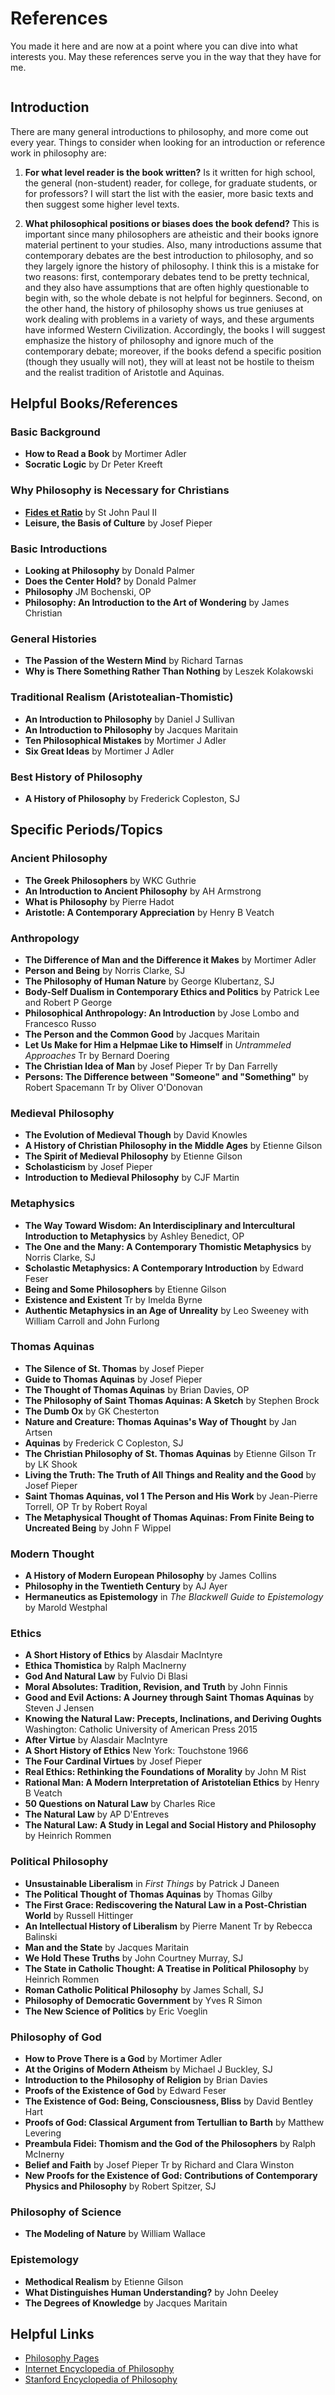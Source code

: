 # References

You made it here and are now at a point where you can dive into
what interests you. May these references serve you in the way 
that they have for me.

```{note} The following content is from Jordan Haddad at Notre Dame Seminary.
```

## Introduction

There are many general introductions to philosophy, and more come out every
year. Things to consider when looking for an introduction or reference work
in philosophy are: 

1. **For what level reader is the book written?**
Is it written for high school, the general (non-student) reader, for college,
for graduate students, or for professors? I will start the list with the 
easier, more basic texts and then suggest some higher level texts.

2. **What philosophical positions or biases does the book defend?**
This is important since many philosophers are
atheistic and their books ignore material pertinent to your studies. Also,
many introductions assume that contemporary debates are the best
introduction to philosophy, and so they largely ignore the history of
philosophy. I think this is a mistake for two reasons: first, contemporary
debates tend to be pretty technical, and they also have assumptions that
are often highly questionable to begin with, so the whole debate is not
helpful for beginners. Second, on the other hand, the history of 
philosophy shows us true geniuses at work dealing with problems in a
variety of ways, and these arguments have informed Western Civilization.
Accordingly, the books I will suggest emphasize the history of philosophy
and ignore much of the contemporary debate; moreover, if the books defend
a specific position (though they usually will not), they will at least
not be hostile to theism and the realist tradition of Aristotle and 
Aquinas.

## Helpful Books/References

### Basic Background
* **How to Read a Book** by Mortimer Adler
* **Socratic Logic** by Dr Peter Kreeft

### Why Philosophy is Necessary for Christians
* **[Fides et Ratio](https://www.vatican.va/content/john-paul-ii/en/encyclicals/documents/hf_jp-ii_enc_14091998_fides-et-ratio.html)** by St John Paul II
* **Leisure, the Basis of Culture** by Josef Pieper

### Basic Introductions
* **Looking at Philosophy** by Donald Palmer
* **Does the Center Hold?** by Donald Palmer
* **Philosophy** JM Bochenski, OP
* **Philosophy: An Introduction to the Art of Wondering** by James Christian

### General Histories
* **The Passion of the Western Mind** by Richard Tarnas
* **Why is There Something Rather Than Nothing** by Leszek Kolakowski

### Traditional Realism (Aristotealian-Thomistic)
* **An Introduction to Philosophy** by Daniel J Sullivan
* **An Introduction to Philosophy** by Jacques Maritain
* **Ten Philosophical Mistakes** by Mortimer J Adler
* **Six Great Ideas** by Mortimer J Adler

### Best History of Philosophy
* **A History of Philosophy** by Frederick Copleston, SJ

## Specific Periods/Topics

### Ancient Philosophy
* **The Greek Philosophers** by WKC Guthrie
* **An Introduction to Ancient Philosophy** by AH Armstrong
* **What is Philosophy** by Pierre Hadot
* **Aristotle: A Contemporary Appreciation** by Henry B Veatch

### Anthropology
* **The Difference of Man and the Difference it Makes** by Mortimer Adler
* **Person and Being** by Norris Clarke, SJ
* **The Philosophy of Human Nature** by George Klubertanz, SJ
* **Body-Self Dualism in Contemporary Ethics and Politics** by Patrick Lee and Robert P George
* **Philosophical Anthropology: An Introduction** by Jose Lombo and Francesco Russo
* **The Person and the Common Good** by Jacques Maritain
* **Let Us Make for Him a Helpmae Like to Himself** in *Untrammeled Approaches* Tr by Bernard Doering
* **The Christian Idea of Man** by Josef Pieper Tr by Dan Farrelly
* **Persons: The Difference between "Someone" and "Something"** by Robert Spacemann Tr by Oliver O'Donovan

### Medieval Philosophy
* **The Evolution of Medieval Though** by David Knowles
* **A History of Christian Philosophy in the Middle Ages** by Etienne Gilson
* **The Spirit of Medieval Philosophy** by Etienne Gilson
* **Scholasticism** by Josef Pieper
* **Introduction to Medieval Philosophy** by CJF Martin

### Metaphysics
* **The Way Toward Wisdom: An Interdisciplinary and Intercultural Introduction to Metaphysics** by Ashley Benedict, OP
* **The One and the Many: A Contemporary Thomistic Metaphysics** by Norris Clarke, SJ
* **Scholastic Metaphysics: A Contemporary Introduction** by Edward Feser
* **Being and Some Philosophers** by Etienne Gilson
* **Existence and Existent** Tr by Imelda Byrne
* **Authentic Metaphysics in an Age of Unreality** by Leo Sweeney with William Carroll and John Furlong

### Thomas Aquinas
* **The Silence of St. Thomas** by Josef Pieper
* **Guide to Thomas Aquinas** by Josef Pieper
* **The Thought of Thomas Aquinas** by Brian Davies, OP
* **The Philosophy of Saint Thomas Aquinas: A Sketch** by Stephen Brock
* **The Dumb Ox** by GK Chesterton
* **Nature and Creature: Thomas Aquinas's Way of Thought** by Jan Artsen
* **Aquinas** by Frederick C Copleston, SJ
* **The Christian Philosophy of St. Thomas Aquinas** by Etienne Gilson Tr by LK Shook
* **Living the Truth: The Truth of All Things and Reality and the Good** by Josef Pieper
* **Saint Thomas Aquinas, vol 1 The Person and His Work** by Jean-Pierre Torrell, OP Tr by Robert Royal
* **The Metaphysical Thought of Thomas Aquinas: From Finite Being to Uncreated Being** by John F Wippel

### Modern Thought
* **A History of Modern European Philosophy** by James Collins
* **Philosophy in the Twentieth Century** by AJ Ayer
* **Hermaneutics as Epistemology** in *The Blackwell Guide to Epistemology* by Marold Westphal

### Ethics
* **A Short History of Ethics** by Alasdair MacIntyre
* **Ethica Thomistica** by Ralph MacInerny
* **God And Natural Law** by Fulvio Di Blasi
* **Moral Absolutes: Tradition, Revision, and Truth** by John Finnis
* **Good and Evil Actions: A Journey through Saint Thomas Aquinas** by Steven J Jensen
* **Knowing the Natural Law: Precepts, Inclinations, and Deriving Oughts** Washington: Catholic University of American Press 2015
* **After Virtue** by Alasdair MacIntyre
* **A Short History of Ethics** New York: Touchstone 1966
* **The Four Cardinal Virtues** by Josef Pieper
* **Real Ethics: Rethinking the Foundations of Morality** by John M Rist
* **Rational Man: A Modern Interpretation of Aristotelian Ethics** by Henry B Veatch
* **50 Questions on Natural Law** by Charles Rice
* **The Natural Law** by AP D'Entreves
* **The Natural Law: A Study in Legal and Social History and Philosophy** by Heinrich Rommen

### Political Philosophy
* **Unsustainable Liberalism** in *First Things* by Patrick J Daneen
* **The Political Thought of Thomas Aquinas** by Thomas Gilby
* **The First Grace: Rediscovering the Natural Law in a Post-Christian World** by Russell Hittinger
* **An Intellectual History of Liberalism** by Pierre Manent Tr by Rebecca Balinski
* **Man and the State** by Jacques Maritain
* **We Hold These Truths** by John Courtney Murray, SJ
* **The State in Catholic Thought: A Treatise in Political Philosophy** by Heinrich Rommen
* **Roman Catholic Political Philosophy** by James Schall, SJ
* **Philosophy of Democratic Government** by Yves R Simon
* **The New Science of Politics** by Eric Voeglin

### Philosophy of God
* **How to Prove There is a God** by Mortimer Adler
* **At the Origins of Modern Atheism** by Michael J Buckley, SJ
* **Introduction to the Philosophy of Religion** by Brian Davies
* **Proofs of the Existence of God** by Edward Feser
* **The Existence of God: Being, Consciousness, Bliss** by David Bentley Hart
* **Proofs of God: Classical Argument from Tertullian to Barth** by Matthew Levering
* **Preambula Fidei: Thomism and the God of the Philosophers** by Ralph McInerny
* **Belief and Faith** by Josef Pieper Tr by Richard and Clara Winston
* **New Proofs for the Existence of God: Contributions of Contemporary Physics and Philosophy** by Robert Spitzer, SJ

### Philosophy of Science
* **The Modeling of Nature** by William Wallace

### Epistemology
* **Methodical Realism** by Etienne Gilson
* **What Distinguishes Human Understanding?** by John Deeley
* **The Degrees of Knowledge** by Jacques Maritain

## Helpful Links

* [Philosophy Pages](http://www.philosophypages.com)
* [Internet Encyclopedia of Philosophy](https://iep.utm.edu/)
* [Stanford Encyclopedia of Philosophy](http://plato.stanford.edu)
